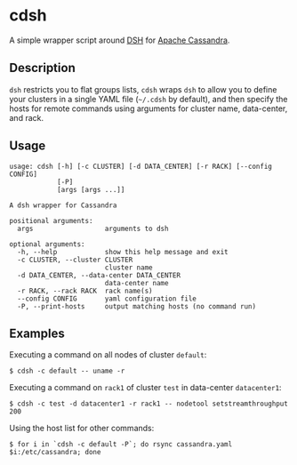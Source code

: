cdsh
====

A simple wrapper script around [DSH](https://www.netfort.gr.jp/~dancer/software/dsh.html.en)
for [Apache Cassandra](http://cassandra.apache.org).

Description
-----------

`dsh` restricts you to flat groups lists, `cdsh` wraps `dsh` to allow you to define your
clusters in a single YAML file (`~/.cdsh` by default), and then specify the hosts for remote
commands using arguments for cluster name, data-center, and rack.

Usage
-----

    usage: cdsh [-h] [-c CLUSTER] [-d DATA_CENTER] [-r RACK] [--config CONFIG]
                [-P]
                [args [args ...]]
    
    A dsh wrapper for Cassandra
    
    positional arguments:
      args                  arguments to dsh
    
    optional arguments:
      -h, --help            show this help message and exit
      -c CLUSTER, --cluster CLUSTER
                            cluster name
      -d DATA_CENTER, --data-center DATA_CENTER
                            data-center name
      -r RACK, --rack RACK  rack name(s)
      --config CONFIG       yaml configuration file
      -P, --print-hosts     output matching hosts (no command run)


Examples
--------
Executing a command on all nodes of cluster `default`:

    $ cdsh -c default -- uname -r

Executing a command on `rack1` of cluster `test` in data-center `datacenter1`:

    $ cdsh -c test -d datacenter1 -r rack1 -- nodetool setstreamthroughput 200

Using the host list for other commands:

    $ for i in `cdsh -c default -P`; do rsync cassandra.yaml $i:/etc/cassandra; done

